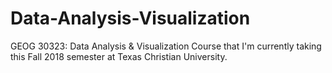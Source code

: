 # Data-Analysis-Visualization
GEOG 30323: Data Analysis &amp; Visualization Course that I'm currently taking this Fall 2018 semester at Texas Christian University. 
